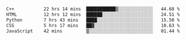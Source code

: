 <!--START_SECTION:waka-->

```txt
C++           22 hrs 14 mins  ███████████▒░░░░░░░░░░░░░   44.68 %
HTML          12 hrs 12 mins  ██████░░░░░░░░░░░░░░░░░░░   24.51 %
Python        7 hrs 43 mins   ████░░░░░░░░░░░░░░░░░░░░░   15.50 %
CSS           5 hrs 17 mins   ██▓░░░░░░░░░░░░░░░░░░░░░░   10.63 %
JavaScript    42 mins         ▒░░░░░░░░░░░░░░░░░░░░░░░░   01.44 %
```

<!--END_SECTION:waka-->

